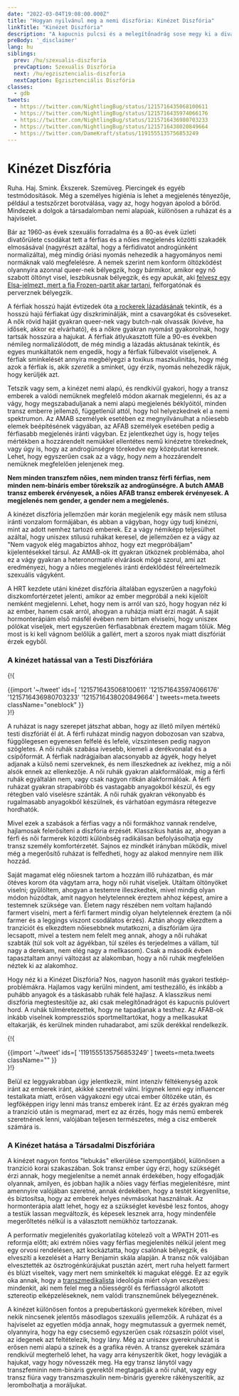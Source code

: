 ```yaml
---
date: "2022-03-04T19:08:00.000Z"
title: "Hogyan nyilvánul meg a nemi diszfória: Kinézet Diszfória"
linkTitle: "Kinézet Diszfória"
description: "A kapucnis pulcsi és a melegítőnadrág sose megy ki a divatból."
preBody: '_disclaimer'
lang: hu
siblings:
  prev: /hu/szexualis-diszforia
  prevCaption: Szexuális Diszfória
  next: /hu/egzisztencialis-diszforia
  nextCaption: Egzisztenciális Diszfória
classes:
  - gdb
tweets:
  - https://twitter.com/NightlingBug/status/1215716435068100611
  - https://twitter.com/NightlingBug/status/1215716435974066176
  - https://twitter.com/NightlingBug/status/1215716436980703233
  - https://twitter.com/NightlingBug/status/1215716438020849664
  - https://twitter.com/DameKraft/status/1191555135756853249
---
```


# Kinézet Diszfória

Ruha. Haj. Smink. Ékszerek. Szemüveg. Piercingek és egyéb testmódosítások. Még a személyes higiénia is lehet a megjelenés tényezője, például a testszőrzet borotválása, vagy az, hogy hogyan ápolod a bőröd. Mindezek a dolgok a társadalomban nemi alapúak, különösen a ruházat és a hajviselet.

Bár az 1960-as évek szexuális forradalma és a 80-as évek üzleti divatőrülete csodákat tett a férfias és a nőies megjelenés közötti szakadék elmosásával (nagyrészt azáltal, hogy a férfidivatot androgünként normalizálta), még mindig óriási nyomás nehezedik a hagyományos nemi normáknak való megfelelésre. A nemek szerint nem konform öltözködést olyannyira azonnal queer-nek bélyegzik, hogy bármikor, amikor egy nő szabott öltönyt visel, leszbikusnak bélyegzik, és egy apukát, aki [felvesz egy Elsa-jelmezt, mert a fia Frozen-partit akar tartani](https://twitter.com/cbsnews/status/1088441623846023168?lang=en), felforgatónak és perverznek bélyegzik.

A férfiak hosszú haját évtizedek óta [a rockerek lázadásának](https://www.youtube.com/watch?v=PbAoXw_DqvM) tekintik, és a hosszú hajú férfiakat úgy diszkriminálják, mint a csavargókat és csöveseket. A nők rövid haját gyakran queer-nek vagy butch-nak olvassák (kivéve, ha idősek, akkor ez elvárható), és a nőkre gyakran nyomást gyakorolnak, hogy tartsák hosszúra a hajukat. A férfiak átlyukasztott füle a 90-es években némileg normalizálódott, de még mindig a lázadás aktusának tekintik, és egyes munkáltatók nem engedik, hogy a férfiak fülbevalót viseljenek. A férfiak sminkelését annyira megbélyegzi a toxikus maszkulinitás, hogy még azok a férfiak is, akik *szeretik* a sminket, úgy érzik, nyomás nehezedik rájuk, hogy kerüljék azt.

Tetszik vagy sem, a kinézet nemi alapú, és rendkívül gyakori, hogy a transz emberek a valódi nemüknek megfelelő módon akarnak megjelenni, és az a vágy, hogy megszabaduljanak a nemi alapú megjelenés béklyóitól, minden transz emberre jellemző, függetlenül attól, hogy hol helyezkednek el a nemi spektrumon. Az AMAB személyek esetében ez megnyilvánulhat a nőiesebb elemek beépítésének vágyában, az AFAB személyek esetében pedig a férfiasabb megjelenés iránti vágyban. Ez jelentkezhet úgy is, hogy teljes mértékben a hozzárendelt nemükkel ellentétes nemű kinézetre törekednek, vagy úgy is, hogy az androgünségre törekedve egy középutat keresnek. Lehet, hogy egyszerűen csak az a vágy, hogy *nem* a hozzárendelt nemüknek megfelelően jelenjenek meg.

**Nem minden transzfem nőies, nem minden transz férfi férfias, nem minden nem-bináris ember törekszik az androgünségre. A butch AMAB transz emberek érvényesek, a nőies AFAB transz emberek érvényesek. A megjelenés nem gender, a gender nem a megjelenés.**

A kinézet diszfória jellemzően már korán megjelenik egy másik nem stílusa iránti vonzalom formájában, és abban a vágyban, hogy úgy tudj kinézni, mint az adott nemhez tartozó emberek. Ez a vágy némiképp teljesülhet azáltal, hogy uniszex stílusú ruhákat keresel, de jellemzően ez a vágy az "Nem vagyok elég magabiztos ahhoz, hogy ezt megpróbáljam" kijelentésekkel társul. Az AMAB-ok itt gyakran ütköznek problémába, ahol ez a vágy gyakran a heteronormatív elvárások mögé szorul, ami azt eredményezi, hogy a nőies megjelenés iránti érdeklődést félreértelmezik szexuális vágyként.

A HRT kezdete utáni kinézet diszfória általában egyszerűen a nagyfokú diszkomfortérzetet jelenti, amikor az ember megpróbál a neki kijelölt nemként megjelenni. Lehet, hogy nem is arról van szó, hogy hogyan néz ki az ember, hanem csak arról, ahogyan a ruházja miatt érzi magát. A saját hormonterápiám első másfél évében nem bírtam elviselni, hogy uniszex pólókat viseljek, mert egyszerűen férfiasabbnak éreztem magam tőlük. Még most is ki kell vágnom belőlük a gallért, mert a szoros nyak miatt diszfóriát érzek egyből.

### A kinézet hatással van a Testi Diszfóriára

{!{ <div class="gutter">{{import '~/tweet' ids=[
  '1215716435068100611'
  '1215716435974066176'
  '1215716436980703233'
  '1215716438020849664'
] tweets=meta.tweets className="oneblock" }}</div> }!}

A ruházat is nagy szerepet játszhat abban, hogy az illető milyen mértékű testi diszfóriát él át. A férfi ruházat mindig nagyon dobozosan van szabva, függőlegesen egyenesen felfelé és lefelé, vízszintesen pedig nagyon szögletes. A női ruhák szabása ívesebb, kiemeli a derékvonalat és a csípőformát. A férfiak nadrágjaiban alacsonyabb az ágyék, hogy helyet adjanak a külső nemi szerveknek, és nem illeszkednek az ívekhez, míg a női alsók ennek az ellenkezője. A női ruhák gyakran alakformálóak, míg a férfi ruhák egyáltalán nem, vagy csak nagyon ritkán alakformálóak. A férfi ruházat gyakran strapabíróbb és vastagabb anyagokból készül, és egy rétegben való viselésre szánták. A női ruhák gyakran vékonyabb és rugalmasabb anyagokból készülnek, és várhatóan egymásra rétegezve hordhatók.

Mivel ezek a szabások a férfias vagy a női formákhoz vannak rendelve, hajlamosak felerősíteni a diszfória érzését. Klasszikus hatás az, ahogyan a férfi és női farmerek közötti különbség radikálisan befolyásolhatja egy transz személy komfortérzetét. Sajnos ez mindkét irányban működik, mivel még a megerősítő ruházat is felfedheti, hogy az alakod mennyire nem illik hozzád.

Saját magamat elég nőiesnek tartom a hozzám illő ruházatban, és már ötéves korom óta vágytam arra, hogy női ruhát viseljek. Utáltam öltönyöket viselni; gyűlöltem, ahogyan a testemre illeszkedtek, mivel mindig olyan módon húzódtak, amit nagyon helytelennek éreztem ahhoz képest, amire a testemnek szüksége van. Életem nagy részében nem voltam hajlandó farmert viselni, mert a férfi farmert mindig olyan helytelennek éreztem (a női farmer és a leggings viszont csodálatos érzés). Aztán ahogy elkezdtem a tranzíciót és elkezdtem nőiesebbnek mutatkozni, a diszfóriám újra lecsapott, mivel a testem nem felelt meg annak, ahogy a női ruhákat szabták (túl sok volt az ágyékban, túl széles és terjedelmes a vállam, túl nagy a derekam, nem elég nagy a mellkasom). Csak a második évben tapasztaltam annyi változást az alakomban, hogy a női ruhák megfelelően néztek ki az alakomhoz.

Hogy néz ki a Kinézet Diszfória? Nos, nagyon hasonlít más gyakori testkép-problémákra. Hajlamos vagy kerülni mindent, ami testhezálló, és inkább a puhább anyagok és a táskásabb ruhák felé hajlasz. A klasszikus nemi diszfória megtestesítője az, aki csak melegítőnadrágot és kapucnis pulóvert hord. A ruhák túlméretezettek, hogy ne tapadjanak a testhez. Az AFAB-ok inkább viselnek kompressziós sportmelltartókat, hogy a mellkasukat eltakarják, és kerülnek minden ruhadarabot, ami szűk derékkal rendelkezik.

{!{ <div class="gutter">{{import '~/tweet' ids=[
  '1191555135756853249'
] tweets=meta.tweets className="" }}</div> }!}

Belül ez leggyakrabban úgy jelentkezik, mint intenzív féltékenység azok iránt az emberek iránt, akikké szeretnél válni. Irigynek lenni egy influencer testalkata miatt, erősen vágyakozni egy utcai ember öltözéke után, és legfőképpen irigy lenni más transz emberek iránt. Ez az érzés gyakran még a tranzíció után is megmarad, mert ez az érzés, hogy más nemű emberek szeretnének lenni, valójában teljesen természetes, még a cisz emberek számára is.


### A Kinézet hatása a Társadalmi Diszfóriára

A kinézet nagyon fontos "lebukás" elkerülése szempontjából, különösen a tranzíció korai szakaszában. Sok transz ember úgy érzi, hogy szükségét érzi annak, hogy megjelenítse a nemét annak érdekében, hogy elfogadják olyannak, amilyen, és jobban hajlik a nőies vagy férfias megjelenítésre, mint amennyire valójában szeretné, annak érdekében, hogy a testét kiegyenlítse, és biztosítsa, hogy az emberek helyes névmásokat használnak. Az hormonterápia alatt lehet, hogy ez a szükséglet kevésbé lesz fontos, ahogy a testük lassan megváltozik, és képesek lesznek arra, hogy mindenféle megerőltetés nélkül is a választott nemükhöz tartozzanak.

A performatív megjelenítés gyakorlatilag kötelező volt a WPATH 2011-es reformja előtt; aki extrém nőies vagy férfias megjelenítés nélkül jelent meg egy orvosi rendelésen, azt kockáztatta, hogy csalónak bélyegzik, és elveszíti a kezelését a Harry Benjamin skála alapján. A transz nők valójában elvesztették az ösztrogénkúrájukat pusztán azért, mert ruha helyett farmert és blúzt viseltek, vagy mert nem sminkelték ki magukat eléggé. Ez az egyik oka annak, hogy a [transzmedikalista](https://en.wikipedia.org/wiki/Transmedicalism) ideológia miért olyan veszélyes: mindenkit, aki nem felel meg a nőiességről és férfiasságról alkotott sztereotip elképzeléseknek, nem valódi transzneműnek bélyegeznének.

A kinézet különösen fontos a prepubertáskorú gyermekek körében, mivel nekik nincsenek jelentős másodlagos szexuális jellemzőik. A ruházat és a hajviselet az egyetlen módja annak, hogy megmutassuk a gyermek nemét, olyannyira, hogy ha egy csecsemő egyszerűen csak rózsaszín pólót visel, az idegenek azt feltételezik, hogy lány. Még az uniszex gyerekruházat is erősen nemi alapú a színek és a grafika révén. A transz gyerekek számára rendkívül megterhelő lehet, ha vagy arra kényszerítik őket, hogy levágják a hajukat, vagy hogy növesszék meg. Ha egy transz lánytól vagy transzfeminin nem-bináris gyerektől megtagadják a női ruhát, vagy egy transz fiúra vagy transzmaszkulin nem-bináris gyerekre rákényszerítik, az lerombolhatja a moráljukat.
